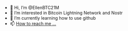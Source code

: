 - 👋 Hi, I’m @EllenBTC21M
- 👀 I’m interested in Bitcoin Lightning Network and Nostr
- 🌱 I’m currently learning how to use github
- 📫 [How to reach me ...](https://keybase.io/ellenjoseph)

<!---
EllenBTC21M/EllenBTC21M is a ✨ special ✨ repository because its `README.md` (this file) appears on your GitHub profile.
You can click the Preview link to take a look at your changes.
--->
